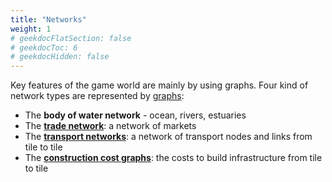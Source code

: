 ```yaml
---
title: "Networks"
weight: 1
# geekdocFlatSection: false
# geekdocToc: 6
# geekdocHidden: false
---
```


Key features of the game world are mainly by using graphs. Four kind of network types are represented by [graphs](https://en.wikipedia.org/wiki/Graph):

* The **body of water network** - ocean, rivers, estuaries
* The [**trade network**](docs/trade-network/): a network of markets
* The [**transport networks**](docs/transport-network/): a network of transport nodes and links from tile to tile
* The [**construction cost graphs**](docs/the-nation/infrastructure-construction-cost/): the costs to build infrastructure from tile to tile

